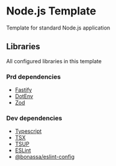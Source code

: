 # Node.js Template
Template for standard Node.js application

## Libraries
All configured libraries in this template

### Prd dependencies
- [Fastify](https://fastify.dev/)
- [DotEnv](https://github.com/motdotla/dotenv)
- [Zod](https://zod.dev/)

### Dev dependencies
- [Typescript](https://www.typescriptlang.org/)
- [TSX](https://github.com/esbuild-kit/tsx)
- [TSUP](https://github.com/egoist/tsup)
- [ESLint](https://eslint.org/)
- [@bonassa/eslint-config](https://github.com/Bonassa/eslint-config)